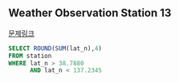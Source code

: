 ## Weather Observation Station 13
[문제링크](https://www.hackerrank.com/challenges/weather-observation-station-13/problem?isFullScreen=true)
```sql
SELECT ROUND(SUM(lat_n),4)
FROM station
WHERE lat_n > 38.7880
      AND lat_n < 137.2345
```
